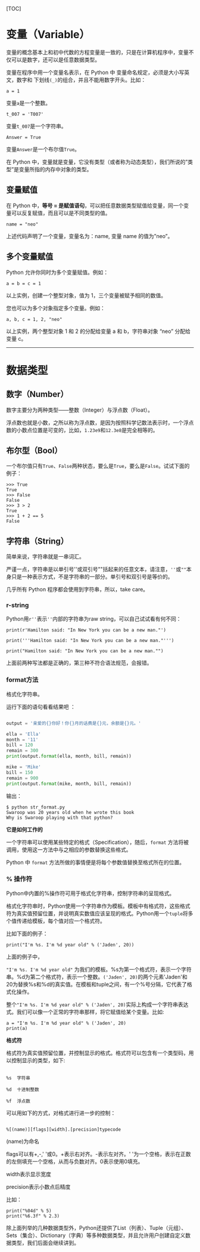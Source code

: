 [TOC]



# 变量（Variable）

变量的概念基本上和初中代数的方程变量是一致的，只是在计算机程序中，变量不仅可以是数字，还可以是任意数据类型。

变量在程序中用一个变量名表示，在 Python 中 变量命名规定，必须是大小写英文，数字和 下划线`(_)`的组合，并且不能用数字开头。比如：

```
a = 1
```

变量`a`是一个整数。

```
t_007 = 'T007'
```

变量`t_007`是一个字符串。

```
Answer = True
```

变量`Answer`是一个布尔值`True`。

在 Python 中，变量就是变量，它没有类型（或者称为动态类型），我们所说的”类型”是变量所指的内存中对象的类型。



## 变量赋值

在 Python 中，**等号 = 是赋值语句**，可以把任意数据类型赋值给变量，同一个变量可以反复赋值，而且可以是不同类型的值。

```
name = "neo"
```

上述代码声明了一个变量，变量名为：name, 变量 name 的值为”neo”。



## 多个变量赋值

Python 允许你同时为多个变量赋值。例如：

```
a = b = c = 1
```

以上实例，创建一个整型对象，值为 1，三个变量被赋予相同的数值。

您也可以为多个对象指定多个变量。例如：

```
a, b, c = 1, 2, "neo"
```

以上实例，两个整型对象 1 和 2 的分配给变量 a 和 b，字符串对象 “neo” 分配给变量 c。



------

# 数据类型



## 数字（Number）

数字主要分为两种类型——整数（Integer）与浮点数（Float）。

浮点数也就是小数，之所以称为浮点数，是因为按照科学记数法表示时，一个浮点数的小数点位置是可变的，比如，`1.23e9`和`12.3e8`是完全相等的。



## 布尔型（Bool）

一个布尔值只有`True`、`False`两种状态，要么是`True`，要么是`False`。试试下面的例子：

```
>>> True
True
>>> False
False
>>> 3 > 2
True
>>> 1 + 2 == 5
False
```



## 字符串（String）

简单来说，字符串就是一串词汇。

严谨一点，字符串是以单引号''或双引号""括起来的任意文本，请注意，`''`或`""`本身只是一种表示方式，不是字符串的一部分。单引号和双引号是等价的。

几乎所有 Python 程序都会使用到字符串，所以，take care。



### r-string

Python用`r''`表示`''`内部的字符串为raw string，可以自己试试看有何不同：

```
print(r'Hamilton said: "In New York you can be a new man."')

print('''Hamilton said: "In New York you can be a new man."''')

print("Hamilton said: "In New York you can be a new man."")
```

上面前两种写法都是正确的，第三种不符合语法规范，会报错。



### format方法

格式化字符串。

运行下面的语句看看结果吧 ：

```python

output = '亲爱的{}你好！你{}月的话费是{}元，余额是{}元。'

ella = 'Ella'
month = '11'
bill = 120
remain = 300
print(output.format(ella, month, bill, remain))

mike = 'Mike'
bill = 150
remain = 900
print(output.format(mike, month, bill, remain))

```

输出：

```
$ python str_format.py
Swaroop was 20 years old when he wrote this book
Why is Swaroop playing with that python?
```

**它是如何工作的**

一个字符串可以使用某些特定的格式（Specification），随后，`format` 方法将被调用，使用这一方法中与之相应的参数替换这些格式。

Python 中 `format` 方法所做的事情便是将每个参数值替换至格式所在的位置。



### % 操作符

Python中内置的%操作符可用于格式化字符串，控制字符串的呈现格式。

格式化字符串时，Python使用一个字符串作为模板。模板中有格式符，这些格式符为真实值预留位置，并说明真实数值应该呈现的格式。Python用一个`tuple`将多个值传递给模板，每个值对应一个格式符。

比如下面的例子：

```
print("I'm %s. I'm %d year old" % ('Jaden', 20))
```

上面的例子中，

`"I'm %s. I'm %d year old"` 为我们的模板。%s为第一个格式符，表示一个字符串。%d为第二个格式符，表示一个整数。`('Jaden', 20)`的两个元素'Jaden'和20为替换%s和%d的真实值。在模板和tuple之间，有一个%号分隔，它代表了格式化操作。

整个`"I'm %s. I'm %d year old" % ('Jaden', 20)`实际上构成一个字符串表达式。我们可以像一个正常的字符串那样，将它赋值给某个变量。比如:

```
a = "I'm %s. I'm %d year old" % ('Jaden', 20)
print(a)
```

 **格式符**

格式符为真实值预留位置，并控制显示的格式。格式符可以包含有一个类型码，用以控制显示的类型，如下:
```

%s  字符串

%d  十进制整数

%f  浮点数
```


可以用如下的方式，对格式进行进一步的控制：
```

%[(name)][flags][width].[precision]typecode

```
(name)为命名

flags可以有+,-,' '或0。+表示右对齐。-表示左对齐。' '为一个空格，表示在正数的左侧填充一个空格，从而与负数对齐。0表示使用0填充。

width表示显示宽度

precision表示小数点后精度

比如：

```
print("%04d" % 5)
print("%6.3f" % 2.3)
```

 

除上面列举的几种数据类型外，Python还提供了List（列表）、Tuple（元组）、Sets（集合）、Dictionary（字典）等多种数据类型，并且允许用户创建自定义数据类型，我们后面会继续讲到。